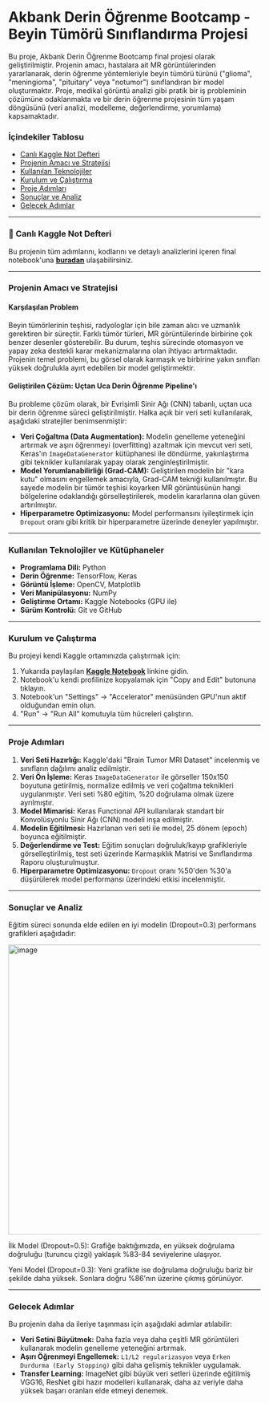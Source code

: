 # Akbank Derin Öğrenme Bootcamp - Beyin Tümörü Sınıflandırma Projesi

Bu proje, Akbank Derin Öğrenme Bootcamp final projesi olarak geliştirilmiştir. Projenin amacı, hastalara ait MR görüntülerinden yararlanarak, derin öğrenme yöntemleriyle beyin tümörü türünü ("glioma", "meningioma", "pituitary" veya "notumor") sınıflandıran bir model oluşturmaktır. Proje, medikal görüntü analizi gibi pratik bir iş probleminin çözümüne odaklanmakta ve bir derin öğrenme projesinin tüm yaşam döngüsünü (veri analizi, modelleme, değerlendirme, yorumlama) kapsamaktadır.

### İçindekiler Tablosu
* [Canlı Kaggle Not Defteri](#-canl%C4%B1-kaggle-not-defteri)
* [Projenin Amacı ve Stratejisi](#projenin-amac%C4%B1-ve-stratejisi)
* [Kullanılan Teknolojiler](#kullan%C4%B1lan-teknolojiler-ve-k%C3%BCt%C3%BCphaneler)
* [Kurulum ve Çalıştırma](#kurulum-ve-%C3%A7al%C4%B1%C5%9Ft%C4%B1rma)
* [Proje Adımları](#proje-ad%C4%B1mlar%C4%B1)
* [Sonuçlar ve Analiz](#sonu%C3%A7lar-ve-analiz)
* [Gelecek Adımlar](#gelecek-ad%C4%B1mlar)

---

### 🚀 Canlı Kaggle Not Defteri

Bu projenin tüm adımlarını, kodlarını ve detaylı analizlerini içeren final notebook'una **[buradan](https://www.kaggle.com/code/merfarukarl/beyintumorus-n-fland-rmaprojesi)** ulaşabilirsiniz.

---

### Projenin Amacı ve Stratejisi

#### Karşılaşılan Problem

Beyin tümörlerinin teşhisi, radyologlar için bile zaman alıcı ve uzmanlık gerektiren bir süreçtir. Farklı tümör türleri, MR görüntülerinde birbirine çok benzer desenler gösterebilir. Bu durum, teşhis sürecinde otomasyon ve yapay zeka destekli karar mekanizmalarına olan ihtiyacı artırmaktadır. Projenin temel problemi, bu görsel olarak karmaşık ve birbirine yakın sınıfları yüksek doğrulukla ayırt edebilen bir model geliştirmektir.

#### Geliştirilen Çözüm: Uçtan Uca Derin Öğrenme Pipeline'ı

Bu probleme çözüm olarak, bir Evrişimli Sinir Ağı (CNN) tabanlı, uçtan uca bir derin öğrenme süreci geliştirilmiştir. Halka açık bir veri seti kullanılarak, aşağıdaki stratejiler benimsenmiştir:
* **Veri Çoğaltma (Data Augmentation):** Modelin genelleme yeteneğini artırmak ve aşırı öğrenmeyi (overfitting) azaltmak için mevcut veri seti, Keras'ın `ImageDataGenerator` kütüphanesi ile döndürme, yakınlaştırma gibi teknikler kullanılarak yapay olarak zenginleştirilmiştir.
* **Model Yorumlanabilirliği (Grad-CAM):** Geliştirilen modelin bir "kara kutu" olmasını engellemek amacıyla, Grad-CAM tekniği kullanılmıştır. Bu sayede modelin bir tümör teşhisi koyarken MR görüntüsünün hangi bölgelerine odaklandığı görselleştirilerek, modelin kararlarına olan güven artırılmıştır.
* **Hiperparametre Optimizasyonu:** Model performansını iyileştirmek için `Dropout` oranı gibi kritik bir hiperparametre üzerinde deneyler yapılmıştır.

---

### Kullanılan Teknolojiler ve Kütüphaneler

* **Programlama Dili:** Python
* **Derin Öğrenme:** TensorFlow, Keras
* **Görüntü İşleme:** OpenCV, Matplotlib
* **Veri Manipülasyonu:** NumPy
* **Geliştirme Ortamı:** Kaggle Notebooks (GPU ile)
* **Sürüm Kontrolü:** Git ve GitHub

---

### Kurulum ve Çalıştırma

Bu projeyi kendi Kaggle ortamınızda çalıştırmak için:
1.  Yukarıda paylaşılan **[Kaggle Notebook](https://www.kaggle.com/code/merfarukarl/beyintumorus-n-fland-rmaprojesi)** linkine gidin.
2.  Notebook'u kendi profilinize kopyalamak için "Copy and Edit" butonuna tıklayın.
3.  Notebook'un "Settings" -> "Accelerator" menüsünden GPU'nun aktif olduğundan emin olun.
4.  "Run" -> "Run All" komutuyla tüm hücreleri çalıştırın.

---

### Proje Adımları

1.  **Veri Seti Hazırlığı:** Kaggle'daki "Brain Tumor MRI Dataset" incelenmiş ve sınıfların dağılımı analiz edilmiştir.
2.  **Veri Ön İşleme:** Keras `ImageDataGenerator` ile görseller 150x150 boyutuna getirilmiş, normalize edilmiş ve veri çoğaltma teknikleri uygulanmıştır. Veri seti %80 eğitim, %20 doğrulama olmak üzere ayrılmıştır.
3.  **Model Mimarisi:** Keras Functional API kullanılarak standart bir Konvolüsyonlu Sinir Ağı (CNN) modeli inşa edilmiştir.
4.  **Modelin Eğitilmesi:** Hazırlanan veri seti ile model, 25 dönem (epoch) boyunca eğitilmiştir.
5.  **Değerlendirme ve Test:** Eğitim sonuçları doğruluk/kayıp grafikleriyle görselleştirilmiş, test seti üzerinde Karmaşıklık Matrisi ve Sınıflandırma Raporu oluşturulmuştur.
6.  **Hiperparametre Optimizasyonu:** `Dropout` oranı %50'den %30'a düşürülerek model performansı üzerindeki etkisi incelenmiştir.

---

### Sonuçlar ve Analiz

Eğitim süreci sonunda elde edilen en iyi modelin (Dropout=0.3) performans grafikleri aşağıdadır:

<img width="1182" height="578" alt="image" src="https://github.com/user-attachments/assets/ba0c4bdb-c7ec-49d5-bfde-c7a4d25cc4d6" />

İlk Model (Dropout=0.5): Grafiğe baktığımızda, en yüksek doğrulama doğruluğu (turuncu çizgi) yaklaşık %83-84 seviyelerine ulaşıyor.

Yeni Model (Dropout=0.3): Yeni grafikte ise doğrulama doğruluğu bariz bir şekilde daha yüksek. Sonlara doğru %86'nın üzerine çıkmış görünüyor.

---

### Gelecek Adımlar

Bu projenin daha da ileriye taşınması için aşağıdaki adımlar atılabilir:
* **Veri Setini Büyütmek:** Daha fazla veya daha çeşitli MR görüntüleri kullanarak modelin genelleme yeteneğini artırmak.
* **Aşırı Öğrenmeyi Engellemek:** `L1/L2 regularizasyon` veya `Erken Durdurma (Early Stopping)` gibi daha gelişmiş teknikler uygulamak.
* **Transfer Learning:** ImageNet gibi büyük veri setleri üzerinde eğitilmiş VGG16, ResNet gibi hazır modelleri kullanarak, daha az veriyle daha yüksek başarı oranları elde etmeyi denemek.
